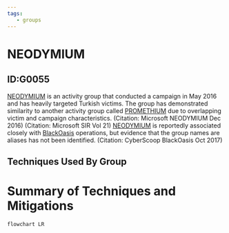 ```yaml
---
tags:
   - groups
---
```

# NEODYMIUM
## ID:G0055
[NEODYMIUM](/mitre/groups/G0055) is an activity group that conducted a campaign in May 2016 and has heavily targeted Turkish victims. The group has demonstrated similarity to another activity group called [PROMETHIUM](/mitre/groups/G0056) due to overlapping victim and campaign characteristics. (Citation: Microsoft NEODYMIUM Dec 2016) (Citation: Microsoft SIR Vol 21) [NEODYMIUM](/mitre/groups/G0055) is reportedly associated closely with [BlackOasis](/mitre/groups/G0063) operations, but evidence that the group names are aliases has not been identified. (Citation: CyberScoop BlackOasis Oct 2017)
## Techniques Used By Group

# Summary of Techniques and Mitigations
```mermaid
flowchart LR
```